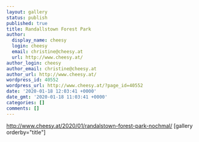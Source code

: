 ```yaml
---
layout: gallery
status: publish
published: true
title: Randallstown Forest Park
author:
  display_name: cheesy
  login: cheesy
  email: christine@cheesy.at
  url: http://www.cheesy.at/
author_login: cheesy
author_email: christine@cheesy.at
author_url: http://www.cheesy.at/
wordpress_id: 40552
wordpress_url: http://www.cheesy.at/?page_id=40552
date: '2020-01-18 12:03:41 +0000'
date_gmt: '2020-01-18 11:03:41 +0000'
categories: []
comments: []
---
```

http://www.cheesy.at/2020/01/randalstown-forest-park-nochmal/
[gallery orderby="title"]
